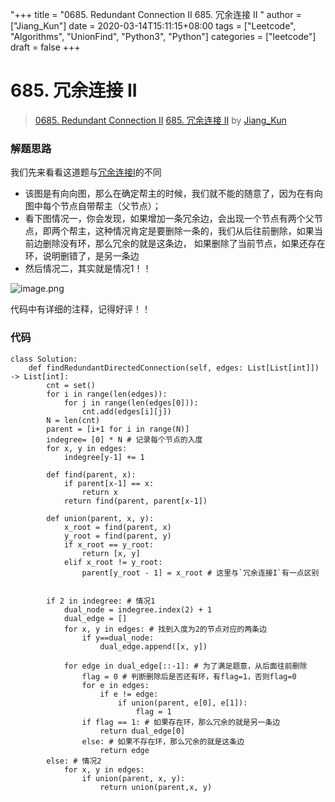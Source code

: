 "+++
title = "0685. Redundant Connection II 685. 冗余连接 II "
author = ["Jiang_Kun"]
date = 2020-03-14T15:11:15+08:00
tags = ["Leetcode", "Algorithms", "UnionFind", "Python3", "Python"]
categories = ["leetcode"]
draft = false
+++

# 685. 冗余连接 II

> [0685. Redundant Connection II](https://leetcode-cn.com/problems/redundant-connection-ii/)
> [685. 冗余连接 II](https://leetcode-cn.com/problems/redundant-connection-ii/solution/685-rong-yu-lian-jie-ii-by-jiang_kun/) by [Jiang_Kun](https://leetcode-cn.com/u/jiang_kun/)

### 解题思路
我们先来看看这道题与[冗余连接I](https://leetcode-cn.com/problems/redundant-connection/solution/684-rong-yu-lian-jie-bing-cha-ji-by-jiang_kun/)的不同

- 该图是有向向图，那么在确定帮主的时候，我们就不能的随意了，因为在有向图中每个节点自带帮主（父节点）；
- 看下图情况一，你会发现，如果增加一条冗余边，会出现一个节点有两个父节点，即两个帮主，这种情况肯定是要删除一条的，我们从后往前删除，如果当前边删除没有环，那么冗余的就是这条边， 如果删除了当前节点，如果还存在环，说明删错了，是另一条边
- 然后情况二，其实就是情况1！！

![image.png](https://pic.leetcode-cn.com/2f10508d6b01b2c83c6515b5476166fad2ad4c89479f8720d931c2356fbf122f-image.png)

代码中有详细的注释，记得好评！！
### 代码

```python3
class Solution:
    def findRedundantDirectedConnection(self, edges: List[List[int]]) -> List[int]:
        cnt = set()  
        for i in range(len(edges)):
            for j in range(len(edges[0])):
                cnt.add(edges[i][j])
        N = len(cnt)
        parent = [i+1 for i in range(N)]
        indegree= [0] * N # 记录每个节点的入度
        for x, y in edges:
            indegree[y-1] += 1

        def find(parent, x):
            if parent[x-1] == x:
                return x
            return find(parent, parent[x-1])

        def union(parent, x, y):
            x_root = find(parent, x)
            y_root = find(parent, y)
            if x_root == y_root:
                return [x, y]
            elif x_root != y_root:
                parent[y_root - 1] = x_root # 这里与`冗余连接I`有一点区别
            
        
        if 2 in indegree: # 情况1
            dual_node = indegree.index(2) + 1
            dual_edge = []
            for x, y in edges: # 找到入度为2的节点对应的两条边
                if y==dual_node:
                    dual_edge.append([x, y])

            for edge in dual_edge[::-1]: # 为了满足题意，从后面往前删除
                flag = 0 # 判断删除后是否还有环，有flag=1，否则flag=0
                for e in edges: 
                    if e != edge:
                        if union(parent, e[0], e[1]):
                            flag = 1
                if flag == 1: # 如果存在环，那么冗余的就是另一条边
                    return dual_edge[0]
                else: # 如果不存在环，那么冗余的就是这条边
                    return edge   
        else: # 情况2
            for x, y in edges:
                if union(parent, x, y):
                    return union(parent,x, y)
           
        

        
```